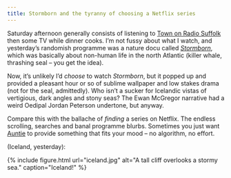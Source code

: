 ```yaml
---
title: Stormborn and the tyranny of choosing a Netflix series
---
```


Saturday afternoon generally consists of listening to [Town on Radio Suffolk](https://www.bbc.co.uk/sport/football/55866935) then some TV while dinner cooks. I’m not fussy about what I watch, and yesterday’s randomish programme was a nature docu called <cite>[Stormborn](https://www.bbc.co.uk/programmes/m000q1kd)</cite>, which was basically about non-human life in the north Atlantic (killer whale, thrashing seal – you get the idea).

Now, it’s unlikely I’d _choose_ to watch <cite>Stormborn</cite>, but it popped up and provided a pleasant hour or so of sublime wallpaper and low stakes drama (not for the seal, admittedly). Who isn’t a sucker for Icelandic vistas of vertigious, dark angles and stony seas? The Ewan McGregor narrative had a weird Oedipal Jordan Peterson undertone, but anyway.

Compare this with the ballache of _finding_ a series on Netflix. The endless scrolling, searches and banal programme blurbs. Sometimes you just want [Auntie](https://www.theguardian.com/notesandqueries/query/0,5753,-23572,00.html) to provide something that fits your mood – no algorithm, no effort.

(Iceland, yesterday):

{% include figure.html url="iceland.jpg" alt="A tall cliff overlooks a stormy sea." caption="Iceland!" %}

